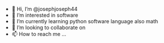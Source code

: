 - 👋 Hi, I’m @josephjoseph44
- 👀 I’m interested in software
- 🌱 I’m currently learning python software language also math
- 💞️ I’m looking to collaborate on 
- 📫 How to reach me ...

<!---
josephjoseph44/josephjoseph44 is a ✨ special ✨ repository because its `README.md` (this file) appears on your GitHub profile.
You can click the Preview link to take a look at your changes.
--->
